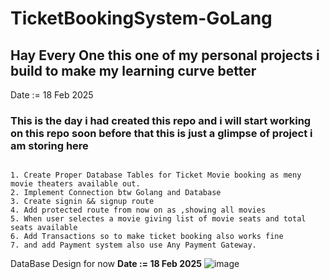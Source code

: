 # TicketBookingSystem-GoLang


## Hay Every One this one of my personal projects i build to make my learning curve better

Date := 18 Feb 2025

### This is the day i had created this repo and i will start working on this repo soon before that this is just a glimpse of project i am storing here


```

1. Create Proper Database Tables for Ticket Movie booking as meny movie theaters available out.
2. Implement Connection btw Golang and Database
3. Create signin && signup route
4. Add protected route from now on as ,showing all movies
5. When user selectes a movie giving list of movie seats and total seats available
6. Add Transactions so to make ticket booking also works fine
7. and add Payment system also use Any Payment Gateway.

```



DataBase Design for now
**Date := 18 Feb 2025**
![image](https://github.com/user-attachments/assets/fc1370e0-5acb-4164-8606-337024acc891)

